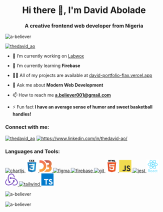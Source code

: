 <h1 align="center">Hi there 👋, I'm David Abolade</h1>
<h3 align="center">A creative frontend web developer from Nigeria</h3>

<p align="left"> <img src="https://komarev.com/ghpvc/?username=a-believer&label=Profile%20views&color=0e75b6&style=flat" alt="a-believer" /> </p>

<p align="left"> <a href="https://twitter.com/thedavid_ao" target="_blank"><img src="https://img.shields.io/twitter/follow/thedavid_ao?logo=twitter&style=for-the-badge" alt="thedavid_ao" /></a> </p>

- 🔭 I’m currently working on [Labwox](labwox.vercel.app)

- 🌱 I’m currently learning **Firebase**

- 👨‍💻 All of my projects are available at [david-portfolio-flax.vercel.app](david-portfolio-flax.vercel.app)

- 💬 Ask me about **Modern Web Development**

- 📫 How to reach me **a.believer001@gmail.com**

- ⚡ Fun fact **I have an average sense of humor and sweet basketball handles!**

<h3 align="left">Connect with me:</h3>
<p align="left">
<a href="https://twitter.com/thedavid_ao" target="_blank"><img align="center" src="https://raw.githubusercontent.com/rahuldkjain/github-profile-readme-generator/master/src/images/icons/Social/twitter.svg" alt="thedavid_ao" height="30" width="40" /></a>
<a href="https://linkedin.com/in/https://www.linkedin.com/in/thedavid-ao/" target="blank"><img align="center" src="https://raw.githubusercontent.com/rahuldkjain/github-profile-readme-generator/master/src/images/icons/Social/linked-in-alt.svg" alt="https://www.linkedin.com/in/thedavid-ao/" height="30" width="40" /></a>
</p>

<h3 align="left">Languages and Tools:</h3>
<p align="left"> <a href="https://www.chartjs.org" target="_blank" rel="noreferrer"> <img src="https://www.chartjs.org/media/logo-title.svg" alt="chartjs" width="40" height="40"/> </a> <a href="https://www.w3schools.com/css/" target="_blank" rel="noreferrer"> <img src="https://raw.githubusercontent.com/devicons/devicon/master/icons/css3/css3-original-wordmark.svg" alt="css3" width="40" height="40"/> </a> <a href="https://d3js.org/" target="_blank" rel="noreferrer"> <img src="https://raw.githubusercontent.com/devicons/devicon/master/icons/d3js/d3js-original.svg" alt="d3js" width="40" height="40"/> </a> <a href="https://www.figma.com/" target="_blank" rel="noreferrer"> <img src="https://www.vectorlogo.zone/logos/figma/figma-icon.svg" alt="figma" width="40" height="40"/> </a> <a href="https://firebase.google.com/" target="_blank" rel="noreferrer"> <img src="https://www.vectorlogo.zone/logos/firebase/firebase-icon.svg" alt="firebase" width="40" height="40"/> </a> <a href="https://git-scm.com/" target="_blank" rel="noreferrer"> <img src="https://www.vectorlogo.zone/logos/git-scm/git-scm-icon.svg" alt="git" width="40" height="40"/> </a> <a href="https://www.w3.org/html/" target="_blank" rel="noreferrer"> <img src="https://raw.githubusercontent.com/devicons/devicon/master/icons/html5/html5-original-wordmark.svg" alt="html5" width="40" height="40"/> </a> <a href="https://developer.mozilla.org/en-US/docs/Web/JavaScript" target="_blank" rel="noreferrer"> <img src="https://raw.githubusercontent.com/devicons/devicon/master/icons/javascript/javascript-original.svg" alt="javascript" width="40" height="40"/> </a> <a href="https://jestjs.io" target="_blank" rel="noreferrer"> <img src="https://www.vectorlogo.zone/logos/jestjsio/jestjsio-icon.svg" alt="jest" width="40" height="40"/> </a> <a href="https://reactjs.org/" target="_blank" rel="noreferrer"> <img src="https://raw.githubusercontent.com/devicons/devicon/master/icons/react/react-original-wordmark.svg" alt="react" width="40" height="40"/> </a> <a href="https://redux.js.org" target="_blank" rel="noreferrer"> <img src="https://raw.githubusercontent.com/devicons/devicon/master/icons/redux/redux-original.svg" alt="redux" width="40" height="40"/> </a> <a href="https://tailwindcss.com/" target="_blank" rel="noreferrer"> <img src="https://www.vectorlogo.zone/logos/tailwindcss/tailwindcss-icon.svg" alt="tailwind" width="40" height="40"/> </a> <a href="https://www.typescriptlang.org/" target="_blank" rel="noreferrer"> <img src="https://raw.githubusercontent.com/devicons/devicon/master/icons/typescript/typescript-original.svg" alt="typescript" width="40" height="40"/> </a> </p>

<p><img align="center" src="https://github-readme-stats.vercel.app/api/top-langs?username=a-believer&show_icons=true&locale=en&layout=compact" alt="a-believer" /></p>

<p><img align="center" src="https://github-readme-streak-stats.herokuapp.com/?user=a-believer&" alt="a-believer" /></p>
